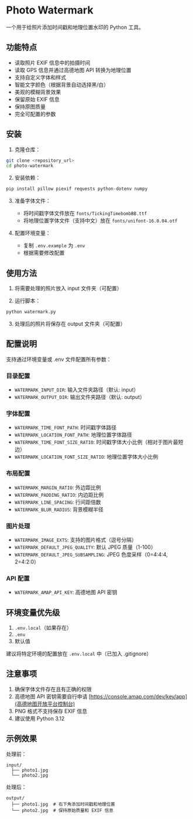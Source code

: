 # Photo Watermark

一个用于给照片添加时间戳和地理位置水印的 Python 工具。

## 功能特点

- 读取照片 EXIF 信息中的拍摄时间
- 读取 GPS 信息并通过高德地图 API 转换为地理位置
- 支持自定义字体和样式
- 智能文字颜色（根据背景自动选择黑/白）
- 美观的模糊背景效果
- 保留原始 EXIF 信息
- 保持原图质量
- 完全可配置的参数

## 安装

1. 克隆仓库：
```bash
git clone <repository_url>
cd photo-watermark
```

2. 安装依赖：
```bash
pip install pillow piexif requests python-dotenv numpy
```

3. 准备字体文件：
   - 将时间戳字体文件放在 `fonts/TickingTimebombBB.ttf`
   - 将地理位置字体文件（支持中文）放在 `fonts/unifont-16.0.04.otf`

4. 配置环境变量：
   - 复制 `.env.example` 为 `.env`
   - 根据需要修改配置

## 使用方法

1. 将需要处理的照片放入 input 文件夹（可配置）

2. 运行脚本：
```bash
python watermark.py
```

3. 处理后的照片将保存在 output 文件夹（可配置）

## 配置说明

支持通过环境变量或 .env 文件配置所有参数：

### 目录配置
- `WATERMARK_INPUT_DIR`: 输入文件夹路径（默认: input）
- `WATERMARK_OUTPUT_DIR`: 输出文件夹路径（默认: output）

### 字体配置
- `WATERMARK_TIME_FONT_PATH`: 时间戳字体路径
- `WATERMARK_LOCATION_FONT_PATH`: 地理位置字体路径
- `WATERMARK_TIME_FONT_SIZE_RATIO`: 时间戳字体大小比例（相对于图片最短边）
- `WATERMARK_LOCATION_FONT_SIZE_RATIO`: 地理位置字体大小比例

### 布局配置
- `WATERMARK_MARGIN_RATIO`: 外边距比例
- `WATERMARK_PADDING_RATIO`: 内边距比例
- `WATERMARK_LINE_SPACING`: 行间距倍数
- `WATERMARK_BLUR_RADIUS`: 背景模糊半径

### 图片处理
- `WATERMARK_IMAGE_EXTS`: 支持的图片格式（逗号分隔）
- `WATERMARK_DEFAULT_JPEG_QUALITY`: 默认 JPEG 质量（1-100）
- `WATERMARK_DEFAULT_JPEG_SUBSAMPLING`: JPEG 色度采样（0=4:4:4, 2=4:2:0）

### API 配置
- `WATERMARK_AMAP_API_KEY`: 高德地图 API 密钥

## 环境变量优先级

1. `.env.local`（如果存在）
2. `.env`
3. 默认值

建议将特定环境的配置放在 `.env.local` 中（已加入 .gitignore）

## 注意事项

1. 确保字体文件存在且有正确的权限
2. 高德地图 API 密钥需要自行申请 [https://console.amap.com/dev/key/app](高德地图开放平台控制台)
3. PNG 格式不支持保存 EXIF 信息
4. 建议使用 Python 3.12

## 示例效果

处理前：
```
input/
  ├── photo1.jpg
  └── photo2.jpg
```

处理后：
```
output/
  ├── photo1.jpg  # 右下角添加时间戳和地理位置
  └── photo2.jpg  # 保持原始质量和 EXIF 信息
```
